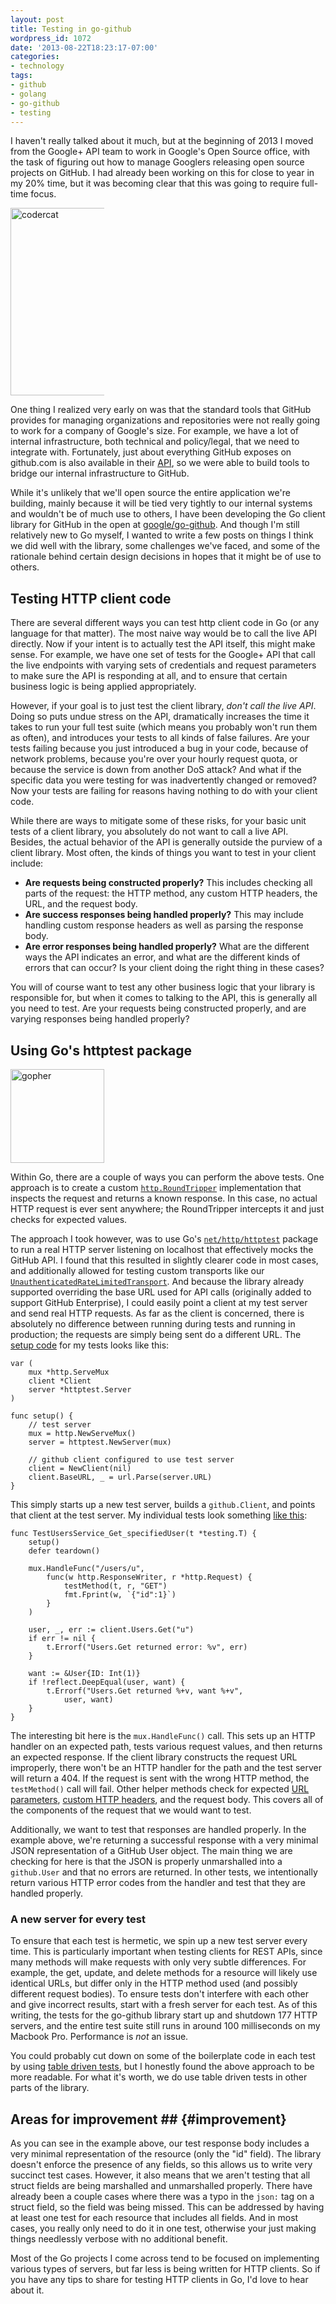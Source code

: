 ```yaml
---
layout: post
title: Testing in go-github
wordpress_id: 1072
date: '2013-08-22T18:23:17-07:00'
categories:
- technology
tags:
- github
- golang
- go-github
- testing
---
```

I haven't really talked about it much, but at the beginning of 2013 I moved from the Google+ API team to work in Google's Open Source office, with the task of figuring out how to manage Googlers releasing open source projects on GitHub.  I had already been working on this for close to year in my 20% time, but it was becoming clear that this was going to require full-time focus.

<img src="https://willnorris.com/content/uploads/2013/08/codercat.jpg" alt="codercat" width="300" class="alignright size-full wp-image-1073" style="max-width: 150px;" />

One thing I realized very early on was that the standard tools that GitHub provides for managing organizations and repositories were not really going to work for a company of Google's size.  For example, we have a lot of internal infrastructure, both technical and policy/legal, that we need to integrate with.  Fortunately, just about everything GitHub exposes on github.com is also available in their [API][github-api], so we were able to build tools to bridge our internal infrastructure to GitHub.

While it's unlikely that we'll open source the entire application we're building, mainly because it will be tied very tightly to our internal systems and wouldn't be of much use to others, I have been developing the Go client library for GitHub in the open at [google/go-github][].  And though I'm still relatively new to Go myself, I wanted to write a few posts on things I think we did well with the library, some challenges we've faced, and some of the rationale behind certain design decisions in hopes that it might be of use to others.


## Testing HTTP client code ##

There are several different ways you can test http client code in Go (or any language for that matter).  The most naive way would be to call the live API directly.  Now if your intent is to actually test the API itself, this might make sense.  For example, we have one set of tests for the Google+ API that call the live endpoints with varying sets of credentials and request parameters to make sure the API is responding at all, and to ensure that certain business logic is being applied appropriately.

However, if your goal is to just test the client library, *don't call the live API*.  Doing so puts undue stress on the API, dramatically increases the time it takes to run your full test suite (which means you probably won't run them as often), and introduces your tests to all kinds of false failures.  Are your tests failing because you just introduced a bug in your code, because of network problems, because you're over your hourly request quota, or because the service is down from another DoS attack?  And what if the specific data you were testing for was inadvertently changed or removed?  Now your tests are failing for reasons having nothing to do with your client code.

While there are ways to mitigate some of these risks, for your basic unit tests of a client library, you absolutely do not want to call a live API.  Besides, the actual behavior of the API is generally outside the purview of a client library.  Most often, the kinds of things you want to test in your client include:

 - **Are requests being constructed properly?**  This includes checking all parts of the request: the HTTP method, any custom HTTP headers, the URL, and the request body.
 - **Are success responses being handled properly?**  This may include handling custom response headers as well as parsing the response body.
 - **Are error responses being handled properly?**  What are the different ways the API indicates an error, and what are the different kinds of errors that can occur?  Is your client doing the right thing in these cases?

You will of course want to test any other business logic that your library is responsible for, but when it comes to talking to the API, this is generally all you need to test.  Are your requests being constructed properly, and are varying responses being handled properly?


## Using Go's httptest package ##

<img src="https://willnorris.com/content/uploads/2013/08/gopher.png" alt="gopher" height="150" class="alignright size-full wp-image-1074" />

Within Go, there are a couple of ways you can perform the above tests.  One approach is to create a custom [`http.RoundTripper`][roundtripper] implementation that inspects the request and returns a known response.  In this case, no actual HTTP request is ever sent anywhere; the RoundTripper intercepts it and just checks for expected values.

The approach I took however, was to use Go's [`net/http/httptest`][httptest] package to run a real HTTP server listening on localhost that effectively mocks the GitHub API.  I found that this resulted in slightly clearer code in most cases, and additionally allowed for testing custom transports like our [`UnauthenticatedRateLimitedTransport`][rate-limited-transport].  And because the library already supported overriding the base URL used for API calls (originally added to support GitHub Enterprise), I could easily point a client at my test server and send real HTTP requests.  As far as the client is concerned, there is absolutely no difference between running during tests and running in production; the requests are simply being sent do a different URL.  The [setup code][] for my tests looks like this:

    var (
        mux *http.ServeMux
        client *Client
        server *httptest.Server
    )

    func setup() {
        // test server
        mux = http.NewServeMux()
        server = httptest.NewServer(mux)

        // github client configured to use test server
        client = NewClient(nil)
        client.BaseURL, _ = url.Parse(server.URL)
    }

This simply starts up a new test server, builds a `github.Client`, and points that client at the test server.  My individual tests look something [like this][users_test]:

    func TestUsersService_Get_specifiedUser(t *testing.T) {
        setup()
        defer teardown()

        mux.HandleFunc("/users/u", 
            func(w http.ResponseWriter, r *http.Request) {
                testMethod(t, r, "GET")
                fmt.Fprint(w, `{"id":1}`)
            }
        )

        user, _, err := client.Users.Get("u")
        if err != nil {
            t.Errorf("Users.Get returned error: %v", err)
        }

        want := &User{ID: Int(1)}
        if !reflect.DeepEqual(user, want) {
            t.Errorf("Users.Get returned %+v, want %+v", 
                user, want)
        }
    }

The interesting bit here is the `mux.HandleFunc()` call.  This sets up an HTTP handler on an expected path, tests various request values, and then returns an expected response.  If the client library constructs the request URL improperly, there won't be an HTTP handler for the path and the test server will return a 404.  If the request is sent with the wrong HTTP method, the `testMethod()` call will fail.  Other helper methods check for expected [URL parameters][], [custom HTTP headers][], and the request body.  This covers all of the components of the request that we would want to test.

Additionally, we want to test that responses are handled properly.  In the example above, we're returning a successful response with a very minimal JSON representation of a GitHub User object.  The main thing we are checking for here is that the JSON is properly unmarshalled into a `github.User` and that no errors are returned.  In other tests, we intentionally return various HTTP error codes from the handler and test that they are handled properly.

### A new server for every test ###

To ensure that each test is hermetic, we spin up a new test server every time.  This is particularly important when testing clients for REST APIs, since many methods will make requests with only very subtle differences.  For example, the get, update, and delete methods for a resource will likely use identical URLs, but differ only in the HTTP method used (and possibly different request bodies).  To ensure tests don't interfere with each other and give incorrect results, start with a fresh server for each test.  As of this writing, the tests for the go-github library start up and shutdown 177 HTTP servers, and the entire test suite still runs in around 100 milliseconds on my Macbook Pro.  Performance is *not* an issue.

You could probably cut down on some of the boilerplate code in each test by using [table driven tests][], but I honestly found the above approach to be more readable.  For what it's worth, we do use table driven tests in other parts of the library.


## Areas for improvement ## {#improvement}

As you can see in the example above, our test response body includes a very minimal representation of the resource (only the "id" field).  The library doesn't enforce the presence of any fields, so this allows us to write very succinct test cases.  However, it also means that we aren't testing that all struct fields are being marshalled and unmarshalled properly.  There have already been a couple cases where there was a typo in the `json:` tag on a struct field, so the field was being missed.  This can be addressed by having at least one test for each resource that includes all fields.  And in most cases, you really only need to do it in one test, otherwise your just making things needlessly verbose with no additional benefit.

Most of the Go projects I come across tend to be focused on implementing various types of servers, but far less is being written for HTTP clients.  So if you have any tips to share for testing HTTP clients in Go, I'd love to hear about it.

[github-api]: http://developer.github.com/v3/
[google/go-github]: https://github.com/google/go-github
[roundtripper]: http://golang.org/pkg/net/http/#RoundTripper
[httptest]: http://golang.org/pkg/net/http/httptest/
[rate-limited-transport]: https://github.com/google/go-github/blob/3bb8a96d4846d1bef2f45e0b27eef4bcbbca2df0/github/github.go#L378
[setup code]: https://github.com/google/go-github/blob/3bb8a96d4846d1bef2f45e0b27eef4bcbbca2df0/github/github_test.go#L21-L43
[users_test]: https://github.com/google/go-github/blob/182cb7f67ded579fb7038c0194c2784e2fff9ccf/github/users_test.go#L36-L54
[URL parameters]: https://github.com/google/go-github/blob/3bb8a96d4846d1bef2f45e0b27eef4bcbbca2df0/github/github_test.go#L58-L64
[custom HTTP headers]: https://github.com/google/go-github/blob/3bb8a96d4846d1bef2f45e0b27eef4bcbbca2df0/github/github_test.go#L66-L70
[table driven tests]: https://code.google.com/p/go-wiki/wiki/TableDrivenTests

